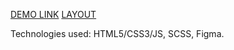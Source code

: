 [DEMO LINK](https://taras-hevko.github.io/LPAS/)
[LAYOUT](https://www.figma.com/file/7qwsWggv9BAxMi2VPhBuPr/Air-(formerly-Dia)?node-id=9138%3A35)

Technologies used: HTML5/CSS3/JS, SCSS, Figma.
